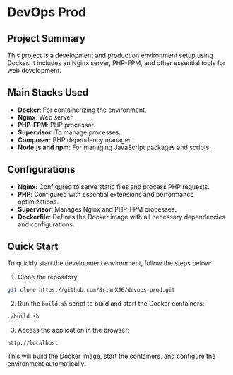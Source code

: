 # DevOps Prod

## Project Summary

This project is a development and production environment setup using Docker. It includes an Nginx server, PHP-FPM, and other essential tools for web development.

## Main Stacks Used

- **Docker**: For containerizing the environment.
- **Nginx**: Web server.
- **PHP-FPM**: PHP processor.
- **Supervisor**: To manage processes.
- **Composer**: PHP dependency manager.
- **Node.js and npm**: For managing JavaScript packages and scripts.

## Configurations

- **Nginx**: Configured to serve static files and process PHP requests.
- **PHP**: Configured with essential extensions and performance optimizations.
- **Supervisor**: Manages Nginx and PHP-FPM processes.
- **Dockerfile**: Defines the Docker image with all necessary dependencies and configurations.

## Quick Start

To quickly start the development environment, follow the steps below:

1. Clone the repository:

```bash
git clone https://github.com/BrianXJ6/devops-prod.git
```

2. Run the `build.sh` script to build and start the Docker containers:

```bash
./build.sh
```

3. Access the application in the browser:

```
http://localhost
```

This will build the Docker image, start the containers, and configure the environment automatically.
